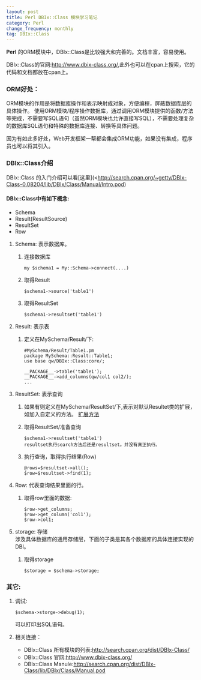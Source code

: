 ```yaml
---
layout: post
title: Perl DBIx::Class 模块学习笔记
category: Perl
change_frequency: monthly
tag: DBIx::Class
---
```


**Perl** 的ORM模块中，DBIx::Class是比较强大和完善的。文档丰富，容易使用。

DBIx::Class的官网:<http://www.dbix-class.org/>,此外也可以在cpan上搜索，它的代码和文档都放在cpan上。

### ORM好处：

ORM模块的作用是将数据库操作和表示映射成对象，方便编程，屏蔽数据库层的具体操作。
使用ORM模块/程序操作数据库，通过调用ORM模块提供的函数/方法等完成，不需要写SQL语句（虽然ORM模块也允许直接写SQL），不需要处理复杂的数据库SQL语句和特殊的数据库连接、转换等具体问题。

因为有如此多好处，Web开发框架一帮都会集成ORM功能，如果没有集成，程序员也可以将其引入。

### DBIx::Class介绍
DBIx::Class 的入门介绍可以看[这里](<http://search.cpan.org/~getty/DBIx-Class-0.08204/lib/DBIx/Class/Manual/Intro.pod)

#### DBIx::Class中有如下概念:
- Schema
- Result(ResultSource)
- ResultSet
- Row

1. Schema: 表示数据库。  
   1. 连接数据库

          my $schema1 = My::Schema->connect(....)
   2. 取得Result

          $schema1->source('table1')
   3. 取得ResultSet

          $schema1->resultset('table1')
2. Result: 表示表  
   1. 定义在MySchema/Result/下:

          #MySchema/Result/Table1.pm
          package MySchema::Result::Table1;
          use base qw/DBIx::Class:core/;

          __PACKAGE__->table('table1');
          __PACKAGE__->add_columns(qw/col1 col2/);
          ...
3. ResultSet: 表示查询  
   1. 如果有则定义在MySchema/ResultSet/下,表示对默认Resultet类的扩展，如加入自定义的方法。
 [扩展方法](http://search.cpan.org/~getty/DBIx-Class-0.08204/lib/DBIx/Class/ResultSet.pm#CUSTOM_ResultSet_CLASSES_THAT_USE_Moose)
   2. 取得ResultSet/准备查询

          $schema1->resultset('table1')
          resultset执行search方法后还是resultset。并没有真正执行。
   3. 执行查询，取得执行结果(Row)

          @rows=$resultset->all();
          $row=$resultset->find(1);
4. Row: 代表查询结果里面的行。  
   1. 取得row里面的数据:

          $row->get_columns;
          $row->get_column('col1');
          $row->col1;

5. storage: 存储  
   涉及具体数据库的通用存储层，下面的子类是其各个数据库的具体连接实现的DBI。
   1. 取得storage

          $storage = $schema->storage;


### 其它:
1. 调试: 

       $schema->storge->debug(1);
   可以打印出SQL语句。
2. 相关连接：
   - DBIx::Class 所有模块的列表:<http://search.cpan.org/dist/DBIx-Class/>
   - DBIx::Class 官网:<http://www.dbix-class.org/>
   - DBIx::Class Manule:<http://search.cpan.org/dist/DBIx-Class/lib/DBIx/Class/Manual.pod>

